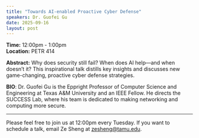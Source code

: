 ```yaml
---
title: "Towards AI-enabled Proactive Cyber Defense"
speakers: Dr. Guofei Gu
date: 2025-09-16
layout: post
---
```


**Time:** 12:00pm - 1:00pm  
**Location:** PETR 414

**Abstract:** Why does security still fail? When does AI help—and when doesn’t it? 
This inspirational talk distills key insights and discusses new game-changing, proactive cyber defense strategies. 

**BIO**: Dr. Guofei Gu is the Eppright Professor of Computer Science and Engineering at Texas A&M University and an IEEE Fellow. He directs the SUCCESS Lab, where his team is dedicated to making networking and computing more secure.

---

Please feel free to join us at 12:00pm every Tuesday. If you want to schedule a talk, email Ze Sheng at zesheng@tamu.edu. 